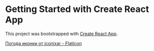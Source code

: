 # Getting Started with Create React App

This project was bootstrapped with [Create React App](https://github.com/facebook/create-react-app).

<a href="https://www.flaticon.com/ru/free-icons/" title="Погода иконки">Погода иконки от iconixar - Flaticon</a>
